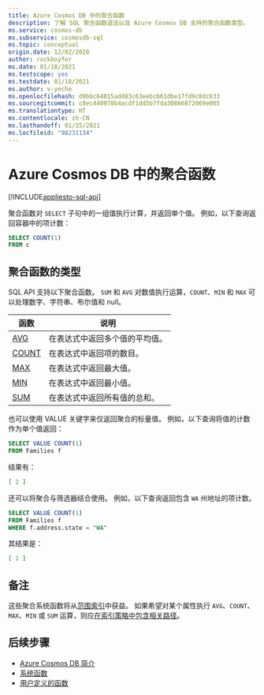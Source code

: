 ```yaml
---
title: Azure Cosmos DB 中的聚合函数
description: 了解 SQL 聚合函数语法以及 Azure Cosmos DB 支持的聚合函数类型。
ms.service: cosmos-db
ms.subservice: cosmosdb-sql
ms.topic: conceptual
origin.date: 12/02/2020
author: rockboyfor
ms.date: 01/18/2021
ms.testscope: yes
ms.testdate: 01/18/2021
ms.author: v-yeche
ms.openlocfilehash: d9bbc64815add83c63eebcb61dbe17fd9c8dc633
ms.sourcegitcommit: c8ec440978b4acdf1dd5b7fda30866872069e005
ms.translationtype: HT
ms.contentlocale: zh-CN
ms.lasthandoff: 01/15/2021
ms.locfileid: "98231134"
---
```

<!--Verified successfully-->
# <a name="aggregate-functions-in-azure-cosmos-db"></a>Azure Cosmos DB 中的聚合函数
[!INCLUDE[appliesto-sql-api](includes/appliesto-sql-api.md)]

聚合函数对 `SELECT` 子句中的一组值执行计算，并返回单个值。 例如，以下查询返回容器中的项计数：

```sql
SELECT COUNT(1)
FROM c
```

## <a name="types-of-aggregate-functions"></a>聚合函数的类型

SQL API 支持以下聚合函数。 `SUM` 和 `AVG` 对数值执行运算，`COUNT`、`MIN` 和 `MAX` 可以处理数字、字符串、布尔值和 null。

| 函数 | 说明 |
|-------|-------------|
| [AVG](sql-query-aggregate-avg.md) | 在表达式中返回多个值的平均值。 |
| [COUNT](sql-query-aggregate-count.md) | 在表达式中返回项的数目。 |
| [MAX](sql-query-aggregate-max.md) | 在表达式中返回最大值。 |
| [MIN](sql-query-aggregate-min.md) | 在表达式中返回最小值。 |
| [SUM](sql-query-aggregate-sum.md) | 在表达式中返回所有值的总和。 |

也可以使用 VALUE 关键字来仅返回聚合的标量值。 例如，以下查询将值的计数作为单个值返回：

```sql
SELECT VALUE COUNT(1)
FROM Families f
```

结果有：

```json
[ 2 ]
```

还可以将聚合与筛选器结合使用。 例如，以下查询返回包含 `WA` 州地址的项计数。

```sql
SELECT VALUE COUNT(1)
FROM Families f
WHERE f.address.state = "WA"
```

其结果是：

```json
[ 1 ]
```

## <a name="remarks"></a>备注

这些聚合系统函数将从[范围索引](index-policy.md#includeexclude-strategy)中获益。 如果希望对某个属性执行 `AVG`、`COUNT`、`MAX`、`MIN` 或 `SUM` 运算，则应[在索引策略中包含相关路径](index-policy.md#includeexclude-strategy)。

## <a name="next-steps"></a>后续步骤

- [Azure Cosmos DB 简介](introduction.md)
- [系统函数](sql-query-system-functions.md)
- [用户定义的函数](sql-query-udfs.md)

<!-- Update_Description: new article about sql query aggregate functions -->
<!--NEW.date: 01/18/2021-->